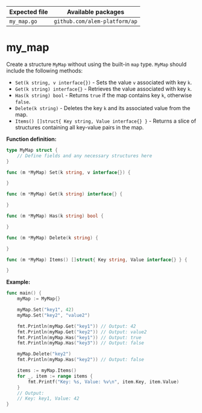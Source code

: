 | Expected file | Available packages            |
| ------------- | ----------------------------- |
| `my_map.go`   | `github.com/alem-platform/ap` |

# my_map

Create a structure `MyMap` without using the built-in `map` type. `MyMap` should include the following methods:

- `Set(k string, v interface{})` - Sets the value `v` associated with key `k`.
- `Get(k string) interface{}` - Retrieves the value associated with key `k`.
- `Has(k string) bool` - Returns `true` if the map contains key `k`, otherwise `false`.
- `Delete(k string)` - Deletes the key `k` and its associated value from the map.
- `Items() []struct{ Key string, Value interface{} }` - Returns a slice of structures containing all key-value pairs in the map.

**Function definition:**

```go
type MyMap struct {
    // Define fields and any necessary structures here
}

func (m *MyMap) Set(k string, v interface{}) {

}

func (m *MyMap) Get(k string) interface{} {

}

func (m *MyMap) Has(k string) bool {

}

func (m *MyMap) Delete(k string) {

}

func (m *MyMap) Items() []struct{ Key string, Value interface{} } {

}
```

**Example:**

```go
func main() {
    myMap := MyMap{}

    myMap.Set("key1", 42)
    myMap.Set("key2", "value2")

    fmt.Println(myMap.Get("key1")) // Output: 42
    fmt.Println(myMap.Get("key2")) // Output: value2
    fmt.Println(myMap.Has("key1")) // Output: true
    fmt.Println(myMap.Has("key3")) // Output: false

    myMap.Delete("key2")
    fmt.Println(myMap.Has("key2")) // Output: false

    items := myMap.Items()
    for _, item := range items {
        fmt.Printf("Key: %s, Value: %v\n", item.Key, item.Value)
    }
    // Output:
    // Key: key1, Value: 42
}
```
